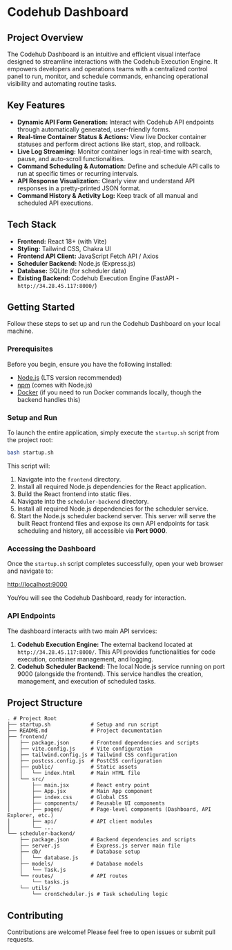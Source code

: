 # Codehub Dashboard

## Project Overview

The Codehub Dashboard is an intuitive and efficient visual interface designed to streamline interactions with the Codehub Execution Engine. It empowers developers and operations teams with a centralized control panel to run, monitor, and schedule commands, enhancing operational visibility and automating routine tasks.

## Key Features

*   **Dynamic API Form Generation:** Interact with Codehub API endpoints through automatically generated, user-friendly forms.
*   **Real-time Container Status & Actions:** View live Docker container statuses and perform direct actions like start, stop, and rollback.
*   **Live Log Streaming:** Monitor container logs in real-time with search, pause, and auto-scroll functionalities.
*   **Command Scheduling & Automation:** Define and schedule API calls to run at specific times or recurring intervals.
*   **API Response Visualization:** Clearly view and understand API responses in a pretty-printed JSON format.
*   **Command History & Activity Log:** Keep track of all manual and scheduled API executions.

## Tech Stack

*   **Frontend:** React 18+ (with Vite)
*   **Styling:** Tailwind CSS, Chakra UI
*   **Frontend API Client:** JavaScript Fetch API / Axios
*   **Scheduler Backend:** Node.js (Express.js)
*   **Database:** SQLite (for scheduler data)
*   **Existing Backend:** Codehub Execution Engine (FastAPI - `http://34.28.45.117:8000/`)

## Getting Started

Follow these steps to set up and run the Codehub Dashboard on your local machine.

### Prerequisites

Before you begin, ensure you have the following installed:

*   [Node.js](https://nodejs.org/en/download/) (LTS version recommended)
*   [npm](https://www.npmjs.com/get-npm) (comes with Node.js)
*   [Docker](https://www.docker.com/products/docker-desktop) (if you need to run Docker commands locally, though the backend handles this)

### Setup and Run

To launch the entire application, simply execute the `startup.sh` script from the project root:

```bash
bash startup.sh
```

This script will:

1.  Navigate into the `frontend` directory.
2.  Install all required Node.js dependencies for the React application.
3.  Build the React frontend into static files.
4.  Navigate into the `scheduler-backend` directory.
5.  Install all required Node.js dependencies for the scheduler service.
6.  Start the Node.js scheduler backend server. This server will serve the built React frontend files and expose its own API endpoints for task scheduling and history, all accessible via **Port 9000**.

### Accessing the Dashboard

Once the `startup.sh` script completes successfully, open your web browser and navigate to:

[http://localhost:9000](http://localhost:9000)

YouYou will see the Codehub Dashboard, ready for interaction.

### API Endpoints

The dashboard interacts with two main API services:

1.  **Codehub Execution Engine:** The external backend located at `http://34.28.45.117:8000/`. This API provides functionalities for code execution, container management, and logging.
2.  **Codehub Scheduler Backend:** The local Node.js service running on port 9000 (alongside the frontend). This service handles the creation, management, and execution of scheduled tasks.

## Project Structure

```
. # Project Root
├── startup.sh             # Setup and run script
├── README.md              # Project documentation
├── frontend/
│   ├── package.json       # Frontend dependencies and scripts
│   ├── vite.config.js     # Vite configuration
│   ├── tailwind.config.js # Tailwind CSS configuration
│   ├── postcss.config.js  # PostCSS configuration
│   ├── public/            # Static assets
│   │   └── index.html     # Main HTML file
│   └── src/
│       ├── main.jsx       # React entry point
│       ├── App.jsx        # Main App component
│       ├── index.css      # Global CSS
│       ├── components/    # Reusable UI components
│       ├── pages/         # Page-level components (Dashboard, API Explorer, etc.)
│       ├── api/           # API client modules
│       └── ...
└── scheduler-backend/
    ├── package.json       # Backend dependencies and scripts
    ├── server.js          # Express.js server main file
    ├── db/                # Database setup
    │   └── database.js
    ├── models/            # Database models
    │   └── Task.js
    └── routes/            # API routes
        └── tasks.js
    └── utils/
        └── cronScheduler.js # Task scheduling logic
```

## Contributing

Contributions are welcome! Please feel free to open issues or submit pull requests.